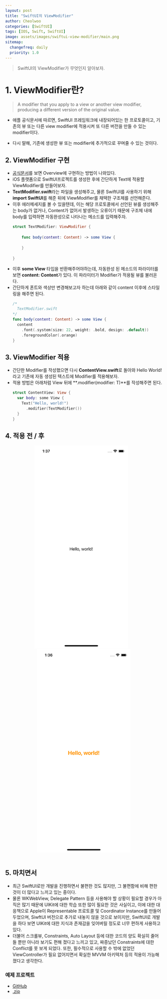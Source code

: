 ```yaml
---
layout: post
title: "SwiftUI의 ViewModifier"
author: Cheolwoo
categories: [SwiftUI]
tags: [IOS, Swift, SwiftUI]
image: assets/images/swiftui-view-modifier/main.png
sitemap:
  changefreq: daily
  priority: 1.0
---
```


> SwiftUI의 ViewModifier가 무엇인지 알아보자.

# 1. ViewModifier란?

> A modifier that you apply to a view or another view modifier, producing a different version of the original value.

- 애플 공식문서에 따르면, SwiftUI 프레임워크에 내장되어있는 한 프로토콜이고, 기존의 뷰 또는 다른 view modifier에 적용시켜 또 다른 버전을 만들 수 있는 modifier이다.

- 다시 말해, 기존에 생성한 뷰 또는 modifier에 추가적으로 꾸며줄 수 있는 것이다.

## 2. ViewModifier 구현

- [공식문서](https://developer.apple.com/documentation/swiftui/viewmodifier)를 보면 Overview에 구현하는 방법이 나와있다.
- iOS 플랫폼으로 SwiftUI프로젝트를 생성한 후에 간단하게 Text에 적용할 ViewModifier를 만들어보자.
- **TextModifier.swift**라는 파일을 생성해주고, 물론 SwiftUI를 사용하기 위해 **import SwiftUI**를 해준 뒤에 ViewModifier를 채택한 구조체를 선언해준다.
- 이후 에러메세지를 볼 수 있을텐데, 이는 해당 프로토콜에서 선언된 뷰를 생성해주는 body가 없거나, Content가 없어서 발생하는 오류이기 때문에 구조체 내에 body를 입력하면 자동완성으로 나타나는 메소드를 입력해주자.
  ```Swift
  struct TextModifier: ViewModifier {
      
      func body(content: Content) -> some View {
          
      }
      
  }
  ```
- 이후 **some View** 타입을 반환해주어야하는데, 자동완성 된 메소드의 파라미터를 보면 **content: Content**가 있다. 이 파라미터가 Modifier가 적용될 뷰를 불러온다.
- 간단하게 폰트와 색상만 변경해보고자 하는데 아래와 같이 content 이후에 스타일링을 해주면 된다.
  ```Swift
  /*
    TextModifier.swift
  */
  func body(content: Content) -> some View {
    content
      .font(.system(size: 22, weight: .bold, design: .default))
      .foregroundColor(.orange)
  }
  ```

## 3. ViewModifier 적용

- 간단한 Modifier를 작성했으면 다시 **ContentView.swift**로 돌아와 Hello World!라고 기존에 자동 생성된 텍스트에 Modifier를 적용해보자.
- 적용 방법은 아래처럼 View 뒤에 **.modifier(modifier: T)**를 작성해주면 된다.
  ```Swift
  struct ContentView: View {
    var body: some View {
      Text("Hello, world!")
        .modifier(TextModifier())
    }
  }
  ```

## 4. 적용 전 / 후

<center>
<img src="../assets/images/swiftui-view-modifier/01.png" width=300>
&nbsp;
&nbsp;
<img src="../assets/images/swiftui-view-modifier/02.png" width=300>
</center>
<br>

## 5. 마치면서

- 최근 SwiftUI로만 개발을 진행하면서 불편한 것도 많지만, 그 불편함에 비해 편한 것이 더 많다고 느끼고 있는 중이다.
- 물론 WKWebView, Delegate Pattern 등을 사용해야 할 상황이 필요할 경우가 아직은 많기 때문에 UIKit에 대한 학습 또한 많이 필요한 것은 사실이고, 이에 대한 대응책으로 Apple이 Representable 프로토콜 및 Coordinator Instance를 만들어 두었으며, SiwftUI 버전으로 추가로 내놓지 않을 것으로 보이지만, SwiftUI로 개발을 하다 보면 UIKit에 대한 지식과 존재감을 잊어버릴 정도로 너무 편하게 사용하고 있다.
- 더불어 스크롤뷰, Constraints, Auto Layout 등에 대한 코드의 양도 확실히 줄어들 뿐만 아니라 보기도 편해 졌다고 느끼고 있고, 짜증났던 Constraints에 대한 Conflict를 못 보게 되었다. 또한, 필수적으로 사용할 수 밖에 없었던 ViewController가 필요 없어지면서 확실한 MVVM 아키텍처 등의 적용이 가능해졌다고 생각한다.


### 예제 프로젝트
- [GitHub](https://github.com/aaronLab/swiftui-exercise/tree/main/ViewModifierExample)
- [.zip](https://downgit.github.io/#/home?url=https://github.com/aaronLab/swiftui-exercise/tree/main/ViewModifierExample)

